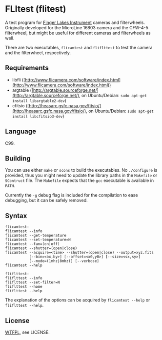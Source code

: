 FLItest (flitest)
=================

A test program for [Finger Lakes Instrument](http://www.flicamera.com/) cameras and filterwheels.
Originally developed for the MicroLine 16803 camera and the CFW-4-5 filterwheel, but might be useful for
different cameras and filterwheels as well.

There are two executables, `flicamtest` and `fliflttest` to test the camera and the
filterwheel, respectively.

Requirements
------------

* libfli ([http://www.flicamera.com/software/index.html](http://www.flicamera.com/software/index.html))
* argtable ([http://argtable.sourceforge.net/](http://argtable.sourceforge.net/),
  on Ubuntu/Debian: `sudo apt-get install libargtable2-dev`)
* cfitsio ([http://heasarc.gsfc.nasa.gov/fitsio/](http://heasarc.gsfc.nasa.gov/fitsio/),
  on Ubuntu/Debian: `sudo apt-get install libcfitsio3-dev`)

Language
--------

C99.

Building
--------

You can use either `make` or `scons` to build the executables. No `./configure` is provided,
thus you might need to update the library paths in the `Makefile` or `SContruct` file.
The `Makefile` expects that the `gcc` executable is available in `PATH`.

Currently the `-g` debug flag is included for the compilation to ease debugging,
but it can be safely removed.

Syntax
------
    flicamtest:
    flicamtest --info
    flicamtest --get-temperature
    flicamtest --set-temperature=N
    flicamtest --fan=(on|off)
    flicamtest --shutter=(open|close)
    flicamtest --acquire=<time> --shutter=(open|close) --output=xyz.fits
               [--bin=<bx,by>] [--offset=<x0,y0>] [--size=<sx,sy>]
               [--mode=(1mhz|8mhz)] [--verbose]
    flicamtest --help

    fliflttest:
    fliflttest --info
    fliflttest --set-filter=N
    fliflttest --home
    fliflttest --help

The explanation of the options can be acquired by `flicamtest --help` or `fliflttest --help`.

License
-------

[WTFPL](http://en.wikipedia.org/wiki/WTFPL), see LICENSE.
